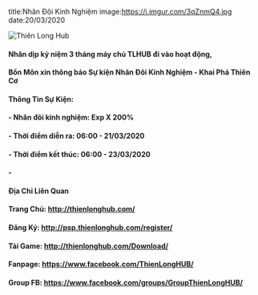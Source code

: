 title:Nhân Đôi Kinh Nghiệm
image:https://i.imgur.com/3qZnmQ4.jpg
date:20/03/2020

![Thiên Long Hub](https://i.imgur.com/3qZnmQ4.jpg)

#### Nhân dịp kỷ niệm 3 tháng máy chủ TLHUB đi vào hoạt động,
#### Bổn Môn xin thông báo Sự kiện Nhân Đôi Kinh Nghiệm - Khai Phá Thiên Cơ

#### Thông Tin Sự Kiện:
#### - Nhân đôi kinh nghiệm: Exp X 200%
#### - Thời điểm diễn ra: 06:00 - 21/03/2020
#### - Thời điểm kết thúc: 06:00 - 23/03/2020

#### -
#### Địa Chỉ Liên Quan
#### Trang Chủ: http://thienlonghub.com/
#### Đăng Ký: http://psp.thienlonghub.com/register/
#### Tải Game: http://thienlonghub.com/Download/
#### Fanpage: https://www.facebook.com/ThienLongHUB/
#### Group FB: https://www.facebook.com/groups/GroupThienLongHUB/

